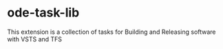 # ode-task-lib
This extension is a collection of tasks for Building and Releasing software with VSTS and TFS


